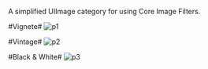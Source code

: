 A simplified UIImage category for using Core Image Filters.

#Vignete#
![p1](https://lh6.googleusercontent.com/-LWUEsRJ8sgE/T8wsvFEl3HI/AAAAAAAACjU/YlUM8PUPvKc/s512/Screen%2520Shot%25202012-06-03%2520at%25209.32.55%2520PM.png)

#Vintage#
![p2](https://lh6.googleusercontent.com/-RIM2Vf62pBo/T8ws0N-dLUI/AAAAAAAACjs/aRK-sIbjO7I/s512/Screen%2520Shot%25202012-06-03%2520at%25209.33.14%2520PM.png)

#Black & White#
![p3](https://lh5.googleusercontent.com/-Hkh3tSoF2e4/T8wszVlnXaI/AAAAAAAACjk/5lKVm_PBD2A/s512/Screen%2520Shot%25202012-06-03%2520at%25209.33.01%2520PM.png)